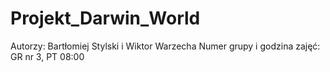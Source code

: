 # Projekt_Darwin_World

Autorzy: Bartłomiej Stylski i Wiktor Warzecha
Numer grupy i godzina zajęć: GR nr 3, PT 08:00
